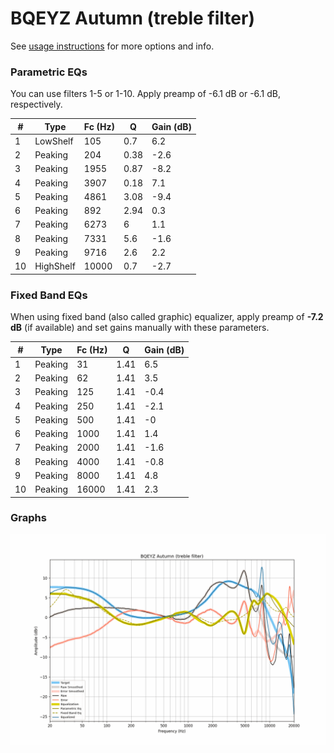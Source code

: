 # BQEYZ Autumn (treble filter)
See [usage instructions](https://github.com/jaakkopasanen/AutoEq#usage) for more options and info.

### Parametric EQs
You can use filters 1-5 or 1-10. Apply preamp of -6.1 dB or -6.1 dB, respectively.

|   # | Type      |   Fc (Hz) |    Q |   Gain (dB) |
|-----|-----------|-----------|------|-------------|
|   1 | LowShelf  |       105 | 0.7  |         6.2 |
|   2 | Peaking   |       204 | 0.38 |        -2.6 |
|   3 | Peaking   |      1955 | 0.87 |        -8.2 |
|   4 | Peaking   |      3907 | 0.18 |         7.1 |
|   5 | Peaking   |      4861 | 3.08 |        -9.4 |
|   6 | Peaking   |       892 | 2.94 |         0.3 |
|   7 | Peaking   |      6273 | 6    |         1.1 |
|   8 | Peaking   |      7331 | 5.6  |        -1.6 |
|   9 | Peaking   |      9716 | 2.6  |         2.2 |
|  10 | HighShelf |     10000 | 0.7  |        -2.7 |

### Fixed Band EQs
When using fixed band (also called graphic) equalizer, apply preamp of **-7.2 dB** (if available) and set gains manually with these parameters.

|   # | Type    |   Fc (Hz) |    Q |   Gain (dB) |
|-----|---------|-----------|------|-------------|
|   1 | Peaking |        31 | 1.41 |         6.5 |
|   2 | Peaking |        62 | 1.41 |         3.5 |
|   3 | Peaking |       125 | 1.41 |        -0.4 |
|   4 | Peaking |       250 | 1.41 |        -2.1 |
|   5 | Peaking |       500 | 1.41 |        -0   |
|   6 | Peaking |      1000 | 1.41 |         1.4 |
|   7 | Peaking |      2000 | 1.41 |        -1.6 |
|   8 | Peaking |      4000 | 1.41 |        -0.8 |
|   9 | Peaking |      8000 | 1.41 |         4.8 |
|  10 | Peaking |     16000 | 1.41 |         2.3 |

### Graphs
![](./BQEYZ%20Autumn%20(treble%20filter).png)
